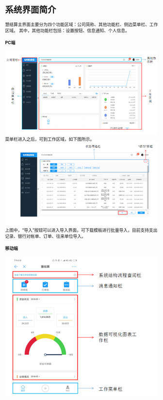# 系统界面简介
慧结算主界面主要分为四个功能区域：公司简称、其他功能栏、侧边菜单栏、工作区域。
其中，其他功能栏包括：设置按钮、信息通知、个人信息。
#### PC端
![](/assets/18.jpg)
菜单栏进入之后，可到工作区域，如下图所示。
![](/assets/20.jpg)
上图中，“导入”按钮可以进入导入界面，可下载模板进行批量导入，目前支持支出记录、银行对帐单、订单、往来单位导入。
#### 移动端
![](/assets/23.jpg)